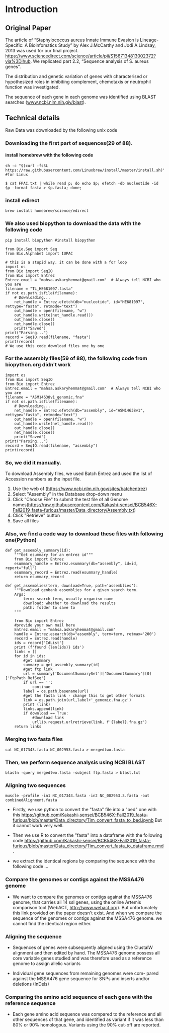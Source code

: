 # Introduction


## Original Paper

The article of “Staphylococcus aureus Innate Immune Evasion is Lineage-Specific: A Bioinfomatics Study” by Alex J.McCarthy and Jodi A.Lindsay, 2013 was used for our final project. https://www.sciencedirect.com/science/article/pii/S1567134813002372?via%3Dihub. We replicated part 2.2, “Sequence analysis of S. aureus genes”.

The distribution and genetic variation of genes with characterised or hypothesized roles in inhibiting complement, chemotaxis or neutrophil function was investigated.

The sequence of each gene in each genome was identified using BLAST searches (www.ncbi.nlm.nih.giv/blast).

## Technical details

Raw Data was downloaded by the following unix code

### Downloading the first part of sequences(29 of 88). 

#### install homebrew with the following code
```{Unix}
sh -c "$(curl -fsSL https://raw.githubusercontent.com/Linuxbrew/install/master/install.sh)" #for Linux
```

```{Unix}
$ cat FPAC.txt | while read p; do echo $p; efetch -db nucleotide -id $p -format fasta > $p.fasta; done;
```
### install edirect

```
brew install homebrew/science/edirect
```


### We also used biopython to download the data with the following code

```{python}
pip install biopython #install biopython
```

```{python}
from Bio.Seq import Seq
from Bio.Alphabet import IUPAC
```

```{python}
# this is a stupid way. it can be done with a for loop
import os
from Bio import SeqIO
from Bio import Entrez
Entrez.email = "mahsa.askaryhemmat@gmail.com"  # Always tell NCBI who you are
filename = "TL_HE681097.fasta"
if not os.path.isfile(filename):
    # Downloading...
    net_handle = Entrez.efetch(db="nucleotide", id="HE681097", rettype="fasta", retmode="text")
    out_handle = open(filename, "w")
    out_handle.write(net_handle.read())
    out_handle.close()
    net_handle.close()
    print("Saved")
print("Parsing...")
record = SeqIO.read(filename, "fasta")
print(record)
# We use this code download files one by one
```

### For the assembly files(59 of 88), the following code from biopython.org didn't work

```{python}
import os
from Bio import SeqIO
from Bio import Entrez
Entrez.email = "mahsa.askaryhemmat@gmail.com"  # Always tell NCBI who you are
filename = "ASM14638v1_genomic.fna"
if not os.path.isfile(filename):
    # Downloading...
    net_handle = Entrez.efetch(db="assembly", id="ASM14638v1", rettype="fasta", retmode="text")
    out_handle = open(filename, "w")
    out_handle.write(net_handle.read())
    out_handle.close()
    net_handle.close()
    print("Saved")
print("Parsing...")
record = SeqIO.read(filename, "assembly")
print(record)
```

### So, we did it manually. 

To download Assembly files, we used Batch Entrez and used the list of Accession numbers as the input file.

1. Use the web of (https://www.ncbi.nlm.nih.gov/sites/batchentrez)
2. Select "Assembly" in the Database drop-down menu
3. Click "Choose File" to submit the test file of all Genome names(https://raw.githubusercontent.com/Kakashi-sensei/BCB546X-Fall2019_fasta-furious/master/Data_directory/Assembly.txt)
4. Click "Retrieve" button
5. Save all files

### Also, we find a code way to download these files with following one(Python)

```{python}
def get_assembly_summary(id):
    """Get esummary for an entrez id"""
    from Bio import Entrez
    esummary_handle = Entrez.esummary(db="assembly", id=id, report="full")
    esummary_record = Entrez.read(esummary_handle)
    return esummary_record

def get_assemblies(term, download=True, path='assemblies'):
    """Download genbank assemblies for a given search term.
    Args:
        term: search term, usually organism name
        download: whether to download the results
        path: folder to save to
    """

    from Bio import Entrez
    #provide your own mail here
    Entrez.email = "mahsa.askaryhemmat@gmail.com"
    handle = Entrez.esearch(db="assembly", term=term, retmax='200')
    record = Entrez.read(handle)
    ids = record['IdList']
    print (f'found {len(ids)} ids')
    links = []
    for id in ids:
        #get summary
        summary = get_assembly_summary(id)
        #get ftp link
        url = summary['DocumentSummarySet']['DocumentSummary'][0]['FtpPath_RefSeq']
        if url == '':
            continue
        label = os.path.basename(url)
        #get the fasta link - change this to get other formats
        link = os.path.join(url,label+'_genomic.fna.gz')
        print (link)
        links.append(link)
        if download == True:
            #download link
            urllib.request.urlretrieve(link, f'{label}.fna.gz')
    return links
```

### Merging two fasta files
```{Unix}
cat NC_017343.fasta NC_002953.fasta > mergedtwo.fasta
```
### Then, we perform sequence analysis using NCBI BLAST 

```{Unix}
blastn -query mergedtwo.fasta -subject flp.fasta > blast.txt
```

### Aligning two sequences

```{Unix}
muscle -profile -in1 NC_017343.fasta -in2 NC_002953.3.fasta -out combinedAlignment.fasta
```
* Firstly, we use python to convert the "fasta" file into a "bed" one with this https://github.com/Kakashi-sensei/BCB546X-Fall2019_fasta-furious/blob/master/Data_directory/Tim_convert_fasta_to_bed.ipynb
But it cannot work very well.


* Then we use R to convert the "fasta" into a dataframe with the following code https://github.com/Kakashi-sensei/BCB546X-Fall2019_fasta-furious/blob/master/Data_directory/Tim_convert_fasta_to_dataframe.rmd.

* we extract the identical regions by comparing the sequence with the following code ...

### Compare the genomes or contigs against the MSSA476 genome
* We want to compare the genomes or contigs against the MSSA476 genome, that carries all 14 ssl genes, using the online Artemis comparison tool (WebACT, http://www.webact.org). But unfortunately this link provided on the paper doesn't exist. And when we compare the sequence of the genomes or contigs against the MSSA476 genome. we cannot find the identical region either.

### Aligning the sequence
* Sequences of genes were subsequently aligned using the ClustalW alignment and then edited by hand. The MSSA476 genome possess all core variable genes studied and was therefore used as a reference genome to assign allelic variants

* Individual gene sequences from remaining genomes were com- pared against the MSSA476 gene sequence for SNPs and inserts and/or deletions (InDels)

### Comparing the amino acid sequence of each gene with the reference sequence
* Each gene amino acid sequence was compared to the reference and all other sequences of that gene, and identified as variant if it was less than 80% or 90% homologous. Variants using the 90% cut-off are reported.




